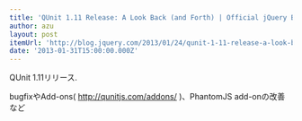 ```yaml
---
title: 'QUnit 1.11 Release: A Look Back (and Forth) | Official jQuery Blog'
author: azu
layout: post
itemUrl: 'http://blog.jquery.com/2013/01/24/qunit-1-11-release-a-look-back-and-forth/'
date: '2013-01-31T15:00:00.000Z'
---
```

QUnit 1.11リリース.

bugfixやAdd-ons( http://qunitjs.com/addons/ )、PhantomJS add-onの改善など
